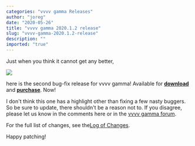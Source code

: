 ```yaml
---
categories: "vvvv gamma Releases"
author: "joreg"
date: "2020-05-26"
title: "vvvv gamma 2020.1.2 release"
slug: "vvvv-gamma-2020.1.2-release"
description: ""
imported: "true"
---
```


Just when you think it cannot get any better,

![](vvvv-2020.1.2.png) 

here is the second bug-fix release for vvvv gamma! Available for **[download](https://visualprogramming.net/#Download)** and **[purchase](https://store.vvvv.org)**. Now!

I don't think this one has a highlight other than fixing a few nasty buggers. So be sure to update, there shouldn't be a reason not to. If you disagree, please let us know in the comments here or in the [vvvv gamma forum](https://discourse.vvvv.org/c/vvvv-gamma/28).

For the full list of changes, see the[Log of Changes](https://thegraybook.vvvv.org/changelog/2020.1.html).

Happy patching!